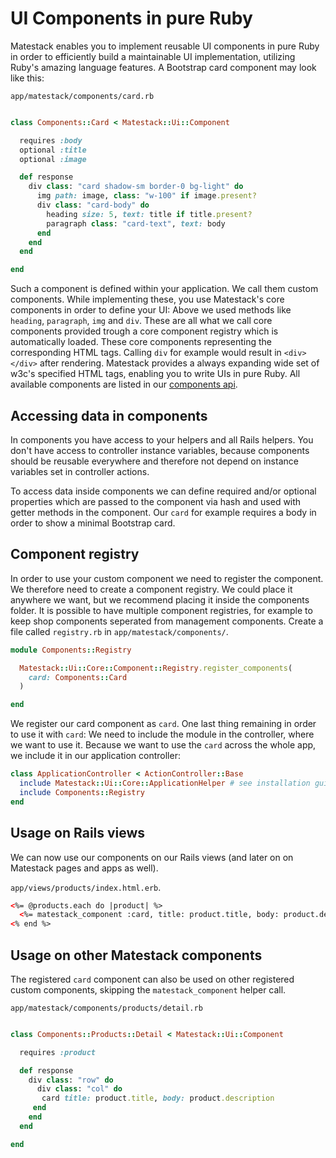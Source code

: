 # UI Components in pure Ruby

Matestack enables you to implement reusable UI components in pure Ruby in order to efficiently build a maintainable UI implementation, utilizing Ruby's amazing language features. A Bootstrap card component may look like this:

`app/matestack/components/card.rb`

```ruby

class Components::Card < Matestack::Ui::Component

  requires :body
  optional :title
  optional :image

  def response
    div class: "card shadow-sm border-0 bg-light" do
      img path: image, class: "w-100" if image.present?
      div class: "card-body" do
        heading size: 5, text: title if title.present?
        paragraph class: "card-text", text: body
      end
    end
  end

end

```

Such a component is defined within your application. We call them custom components. While implementing these, you use Matestack's core components in order to define your UI: Above we used methods like `heading`, `paragraph`, `img` and `div`. These are all what we call core components provided trough a core component registry which is automatically loaded. These core components representing the corresponding HTML tags. Calling `div` for example would result in `<div></div>`  after rendering. Matestack provides a always expanding wide set of w3c's specified HTML tags, enabling you to write UIs in pure Ruby. All available components are listed in our [components api](/docs/api/100-components/).

## Accessing data in components

In components you have access to your helpers and all Rails helpers. You don't have access to controller instance variables, because components should be reusable everywhere and therefore not depend on instance variables set in controller actions.

To access data inside components we can define required and/or optional properties which are passed to the component via hash and used with getter methods in the component. Our `card` for example requires a body in order to show a minimal Bootstrap card.


## Component registry

In order to use your custom component we need to register the component. We therefore need to create a component registry. We could place it anywhere we want, but we recommend placing it inside the components folder. It is possible to have multiple component registries, for example to keep shop components seperated from management components. Create a file called `registry.rb` in `app/matestack/components/`.

```ruby
module Components::Registry

  Matestack::Ui::Core::Component::Registry.register_components(
    card: Components::Card
  )

end
```

We register our card component as `card`. One last thing remaining in order to use it with `card`: We need to include the module in the controller, where we want to use it. Because we want to use the `card` across the whole app, we include it in our application controller:

```ruby
class ApplicationController < ActionController::Base
  include Matestack::Ui::Core::ApplicationHelper # see installation guide for details
  include Components::Registry
end
```

## Usage on Rails views

We can now use our components on our Rails views (and later on on Matestack pages and apps as well).

`app/views/products/index.html.erb`.

```html
<%= @products.each do |product| %>
  <%= matestack_component :card, title: product.title, body: product.description, image: product.gallery_image_url %>
<% end %>
```

## Usage on other Matestack components

The registered `card` component can also be used on other registered custom components, skipping the `matestack_component` helper call.

`app/matestack/components/products/detail.rb`

```ruby

class Components::Products::Detail < Matestack::Ui::Component

  requires :product

  def response
    div class: "row" do
      div class: "col" do
       card title: product.title, body: product.description
     end
    end
  end

end

```

